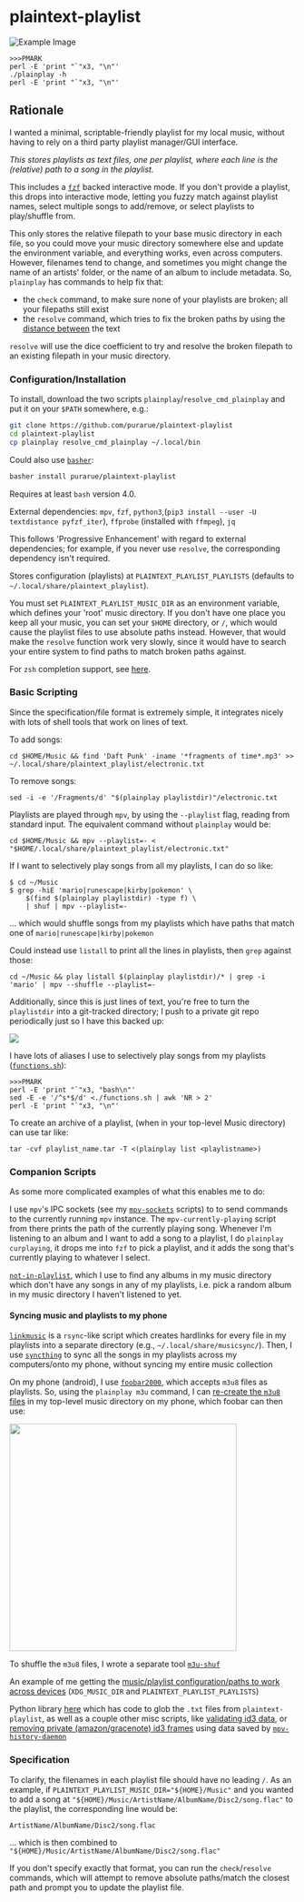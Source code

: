 # plaintext-playlist

![Example Image](./.github/example.png)

```
>>>PMARK
perl -E 'print "`"x3, "\n"'
./plainplay -h
perl -E 'print "`"x3, "\n"'
```

## Rationale

I wanted a minimal, scriptable-friendly playlist for my local music, without having to rely on a third party playlist manager/GUI interface.

_This stores playlists as text files, one per playlist, where each line is the (relative) path to a song in the playlist._

This includes a [`fzf`](https://github.com/junegunn/fzf) backed interactive mode. If you don't provide a playlist, this drops into interactive mode, letting you fuzzy match against playlist names, select multiple songs to add/remove, or select playlists to play/shuffle from.

This only stores the relative filepath to your base music directory in each file, so you could move your music directory somewhere else and update the environment variable, and everything works, even across computers. However, filenames tend to change, and sometimes you might change the name of an artists' folder, or the name of an album to include metadata. So, `plainplay` has commands to help fix that:

- the `check` command, to make sure none of your playlists are broken; all your filepaths still exist
- the `resolve` command, which tries to fix the broken paths by using the [distance between](https://github.com/life4/textdistance) the text

`resolve` will use the dice coefficient to try and resolve the broken filepath to an existing filepath in your music directory.

### Configuration/Installation

To install, download the two scripts `plainplay`/`resolve_cmd_plainplay` and put it on your `$PATH` somewhere, e.g.:

```sh
git clone https://github.com/purarue/plaintext-playlist
cd plaintext-playlist
cp plainplay resolve_cmd_plainplay ~/.local/bin
```

Could also use [`basher`](https://github.com/basherpm/basher):

```bash
basher install purarue/plaintext-playlist
```

Requires at least `bash` version 4.0.

External dependencies: `mpv`, `fzf`, `python3`,(`pip3 install --user -U textdistance pyfzf_iter`), `ffprobe` (installed with `ffmpeg`), `jq`

This follows 'Progressive Enhancement' with regard to external dependencies; for example, if you never use `resolve`, the corresponding dependency isn't required.

Stores configuration (playlists) at `PLAINTEXT_PLAYLIST_PLAYLISTS` (defaults to `~/.local/share/plaintext_playlist`).

You must set `PLAINTEXT_PLAYLIST_MUSIC_DIR` as an environment variable, which defines your 'root' music directory. If you don't have one place you keep all your music, you can set your `$HOME` directory, or `/`, which would cause the playlist files to use absolute paths instead. However, that would make the `resolve` function work very slowly, since it would have to search your entire system to find paths to match broken paths against.

For `zsh` completion support, see [here](https://sean.fish/d/_plainplay).

### Basic Scripting

Since the specification/file format is extremely simple, it integrates nicely with lots of shell tools that work on lines of text.

To add songs:

`cd $HOME/Music && find 'Daft Punk' -iname '*fragments of time*.mp3' >> ~/.local/share/plaintext_playlist/electronic.txt`

To remove songs:

`sed -i -e '/Fragments/d' "$(plainplay playlistdir)"/electronic.txt`

Playlists are played through `mpv`, by using the `--playlist` flag, reading from standard input. The equivalent command without `plainplay` would be:

`cd $HOME/Music && mpv --playlist=- < "$HOME/.local/share/plaintext_playlist/electronic.txt"`

If I want to selectively play songs from all my playlists, I can do so like:

```
$ cd ~/Music
$ grep -hiE 'mario|runescape|kirby|pokemon' \
	$(find $(plainplay playlistdir) -type f) \
	| shuf | mpv --playlist=-
```

... which would shuffle songs from my playlists which have paths that match one of `mario|runescape|kirby|pokemon`

Could instead use `listall` to print all the lines in playlists, then `grep` against those:

```
cd ~/Music && play listall $(plainplay playlistdir)/* | grep -i 'mario' | mpv --shuffle --playlist=-
```

Additionally, since this is just lines of text, you're free to turn the `playlistdir` into a git-tracked directory; I push to a private git repo periodically just so I have this backed up:

![](https://raw.githubusercontent.com/purarue/plaintext-playlist/master/.github/playlists_git.png)

I have lots of aliases I use to selectively play songs from my playlists ([`functions.sh`](./functions.sh)):

```
>>>PMARK
perl -E 'print "`"x3, "bash\n"'
sed -E -e '/^s*$/d' <./functions.sh | awk 'NR > 2'
perl -E 'print "`"x3, "\n"'
```

To create an archive of a playlist, (when in your top-level Music directory) can use tar like:

`tar -cvf playlist_name.tar -T <(plainplay list <playlistname>)`

### Companion Scripts

As some more complicated examples of what this enables me to do:

I use `mpv`'s IPC sockets (see my [`mpv-sockets`](https://github.com/purarue/mpv-sockets) scripts) to to send commands to the currently running `mpv` instance. The `mpv-currently-playing` script from there prints the path of the currently playing song. Whenever I'm listening to an album and I want to add a song to a playlist, I do `plainplay curplaying`, it drops me into `fzf` to pick a playlist, and it adds the song that's currently playing to whatever I select.

[`not-in-playlist`](https://github.com/purarue/plaintext_playlist_py/blob/master/bin/not-in-playlist), which I use to find any albums in my music directory which don't have any songs in any of my playlists, i.e. pick a random album in my music directory I haven't listened to yet.

#### Syncing music and playlists to my phone

[`linkmusic`](https://github.com/purarue/plaintext_playlist_py/blob/master/bin/linkmusic) is a `rsync`-like script which creates hardlinks for every file in my playlists into a separate directory (e.g., `~/.local/share/musicsync/`). Then, I use [`syncthing`](https://github.com/syncthing/syncthing) to sync all the songs in my playlists across my computers/onto my phone, without syncing my entire music collection

On my phone (android), I use [`foobar2000`](https://www.foobar2000.org/apk), which accepts `m3u8` files as playlists. So, using the `plainplay m3u` command, I can [re-create the `m3u8` files](https://sean.fish/d/create_playlists.job?dark) in my top-level music directory on my phone, which foobar can then use:

<img src="./.github/phone_playlists.png" width="400" />

To shuffle the `m3u8` files, I wrote a separate tool [`m3u-shuf`](https://github.com/purarue/m3u-shuf)

An example of me getting the [music/playlist configuration/paths to work across devices](https://github.com/purarue/dotfiles/blob/23e18977a15b3fa4a968626bd3655a7a2a6c8a88/.profile#L79-L104) (`XDG_MUSIC_DIR` and `PLAINTEXT_PLAYLIST_PLAYLISTS`)

Python library [here](https://github.com/purarue/plaintext_playlist_py) which has code to glob the `.txt` files from `plaintext-playlist`, as well as a couple other misc scripts, like [validating id3 data](https://github.com/purarue/plaintext_playlist_py/blob/master/bin/id3stuff), or [removing private (amazon/gracenote) id3 frames](https://github.com/purarue/HPI-personal/blob/master/scripts/mpv-clean-priv-frames) using data saved by [`mpv-history-daemon`](https://github.com/purarue/mpv-history-daemon)

### Specification

To clarify, the filenames in each playlist file should have no leading `/`. As an example, if `PLAINTEXT_PLAYLIST_MUSIC_DIR="${HOME}/Music"` and you wanted to add a song at `"${HOME}/Music/ArtistName/AlbumName/Disc2/song.flac"` to the playlist, the corresponding line would be:

```
ArtistName/AlbumName/Disc2/song.flac
```

... which is then combined to `"${HOME}/Music/ArtistName/AlbumName/Disc2/song.flac"`

If you don't specify exactly that format, you can run the `check`/`resolve` commands, which will attempt to remove absolute paths/match the closest path and prompt you to update the playlist file.
